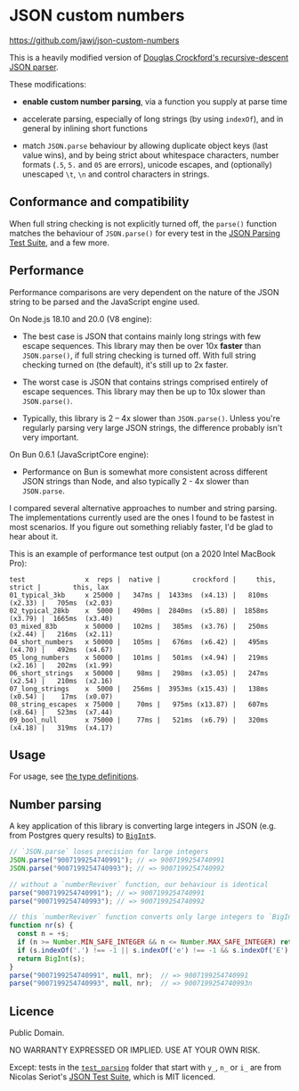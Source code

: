 # JSON custom numbers

https://github.com/jawj/json-custom-numbers

This is a heavily modified version of [Douglas Crockford's recursive-descent JSON parser](https://github.com/douglascrockford/JSON-js/blob/03157639c7a7cddd2e9f032537f346f1a87c0f6d/json_parse.js). 

These modifications:

* **enable custom number parsing**, via a function you supply at parse time

* accelerate parsing, especially of long strings (by using `indexOf`), and in general by inlining short functions

* match `JSON.parse` behaviour by allowing duplicate object keys (last value wins), and by being strict about whitespace characters, number formats (`.5`, `5.` and `05` are errors), unicode escapes, and (optionally) unescaped `\t`, `\n` and control characters in strings.

## Conformance and compatibility

When full string checking is not explicitly turned off, the `parse()` function matches the behaviour of `JSON.parse()` for every test in the [JSON Parsing Test Suite](https://github.com/nst/JSONTestSuite), and a few more.

## Performance

Performance comparisons are very dependent on the nature of the JSON string to be parsed and the JavaScript engine used. 

On Node.js 18.10 and 20.0 (V8 engine):

* The best case is JSON that contains mainly long strings with few escape sequences. This library may then be over 10x **faster** than `JSON.parse()`, if full string checking is turned off. With full string checking turned on (the default), it's still up to 2x faster.

* The worst case is JSON that contains strings comprised entirely of escape sequences. This library may then be up to 10x slower than `JSON.parse()`.

* Typically, this library is 2 – 4x slower than `JSON.parse()`. Unless you're regularly parsing very large JSON strings, the difference probably isn't very important.

On Bun 0.6.1 (JavaScriptCore engine):

* Performance on Bun is somewhat more consistent across different JSON strings than Node, and also typically 2 - 4x slower than `JSON.parse`.

I compared several alternative approaches to number and string parsing. The implementations currently used are the ones I found to be fastest in most scenarios. If you figure out something reliably faster, I'd be glad to hear about it.

This is an example of performance test output (on a 2020 Intel MacBook Pro):

```
test               x  reps |  native |        crockford |     this, strict |        this, lax
01_typical_3kb     x 25000 |   347ms |  1433ms  (x4.13) |   810ms  (x2.33) |   705ms  (x2.03)
02_typical_28kb    x  5000 |   490ms |  2840ms  (x5.80) |  1858ms  (x3.79) |  1665ms  (x3.40)
03_mixed_83b       x 50000 |   102ms |   385ms  (x3.76) |   250ms  (x2.44) |   216ms  (x2.11)
04_short_numbers   x 50000 |   105ms |   676ms  (x6.42) |   495ms  (x4.70) |   492ms  (x4.67)
05_long_numbers    x 50000 |   101ms |   501ms  (x4.94) |   219ms  (x2.16) |   202ms  (x1.99)
06_short_strings   x 50000 |    98ms |   298ms  (x3.05) |   247ms  (x2.54) |   210ms  (x2.16)
07_long_strings    x  5000 |   256ms |  3953ms (x15.43) |   138ms  (x0.54) |    17ms  (x0.07)
08_string_escapes  x 75000 |    70ms |   975ms (x13.87) |   607ms  (x8.64) |   523ms  (x7.44)
09_bool_null       x 75000 |    77ms |   521ms  (x6.79) |   320ms  (x4.18) |   319ms  (x4.17)
```

## Usage

For usage, see [the type definitions](dist/index.d.ts).

## Number parsing

A key application of this library is converting large integers in JSON (e.g. from Postgres query results) to [`BigInt`](https://developer.mozilla.org/en-US/docs/Web/JavaScript/Reference/Global_Objects/BigInt)s.

```javascript
// `JSON.parse` loses precision for large integers
JSON.parse("9007199254740991"); // => 9007199254740991
JSON.parse("9007199254740993"); // => 9007199254740992

// without a `numberReviver` function, our behaviour is identical
parse("9007199254740991"); // => 9007199254740991
parse("9007199254740993"); // => 9007199254740992

// this `numberReviver` function converts only large integers to `BigInt`
function nr(s) {
  const n = +s;
  if (n >= Number.MIN_SAFE_INTEGER && n <= Number.MAX_SAFE_INTEGER) return n;
  if (s.indexOf('.') !== -1 || s.indexOf('e') !== -1 && s.indexOf('E') !== -1) return n;
  return BigInt(s);
}
parse("9007199254740991", null, nr);  // => 9007199254740991
parse("9007199254740993", null, nr);  // => 9007199254740993n
```

## Licence

Public Domain.

NO WARRANTY EXPRESSED OR IMPLIED. USE AT YOUR OWN RISK.

Except: tests in the [`test_parsing`](test/test_parsing/) folder that start with `y_`, `n_` or `i_` are from Nicolas Seriot's [JSON Test Suite](https://github.com/nst/JSONTestSuite), which is MIT licenced.
